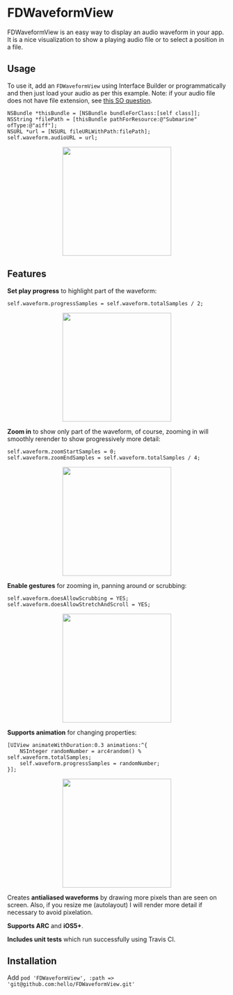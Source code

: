 FDWaveformView
==============

FDWaveformView is an easy way to display an audio waveform in your app. It is a nice visualization to show a playing audio file or to select a position in a file.

Usage
-----

To use it, add an `FDWaveformView` using Interface Builder or programmatically and then just load your audio as per this example. Note: if your audio file does not have file extension, see <a href="https://stackoverflow.com/questions/9290972/is-it-possible-to-make-avurlasset-work-without-a-file-extension">this SO question</a>.

    NSBundle *thisBundle = [NSBundle bundleForClass:[self class]];
    NSString *filePath = [thisBundle pathForResource:@"Submarine" ofType:@"aiff"];
    NSURL *url = [NSURL fileURLWithPath:filePath];
    self.waveform.audioURL = url;

<p align="center">
  <img src="https://i.imgur.com/5N7ozog.png" width=250>
</p>

Features
--------

**Set play progress** to highlight part of the waveform:

    self.waveform.progressSamples = self.waveform.totalSamples / 2;

<p align="center">
  <img src="https://i.imgur.com/fRrHiRP.png" width=250>
</p>

**Zoom in** to show only part of the waveform, of course, zooming in will smoothly rerender to show progressively more detail:

    self.waveform.zoomStartSamples = 0;
    self.waveform.zoomEndSamples = self.waveform.totalSamples / 4;

<p align="center">
  <img src="https://i.imgur.com/JQOKQ3o.png" width=250>
</p>

**Enable gestures** for zooming in, panning around or scrubbing:

    self.waveform.doesAllowScrubbing = YES;
    self.waveform.doesAllowStretchAndScroll = YES;

<p align="center">
  <img src="https://i.imgur.com/8oR7cpq.gif" width=250 loop=infinite>
</p>

**Supports animation** for changing properties:

    [UIView animateWithDuration:0.3 animations:^{
        NSInteger randomNumber = arc4random() % self.waveform.totalSamples;
        self.waveform.progressSamples = randomNumber;
    }];

<p align="center">
  <img src="https://i.imgur.com/EgxXaCY.gif" width=250 loop=infinite>
</p>


Creates **antialiased waveforms** by drawing more pixels than are seen on screen. Also, if you resize me (autolayout) I will render more detail if necessary to avoid pixelation.

**Supports ARC** and **iOS5+**.

**Includes unit tests** which run successfully using Travis CI.

Installation
------------

Add `pod 'FDWaveformView', :path => 'git@github.com:hello/FDWaveformView.git'`
